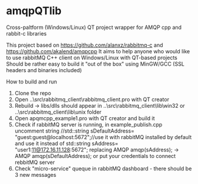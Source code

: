 # amqpQTlib
 Cross-paltform (Windows/Linux) QT project wrapper for AMQP cpp and rabbit-c libraries

This project based on <https://github.com/alanxz/rabbitmq-c> and <https://github.com/akalend/amqpcpp> 
It aims to help anyone who would like to use rabbitMQ C++ client on Windows/Linux with QT-based projects
Should be rather easy to build it "out of the box" using MinGW/GCC (SSL headers and binaries included)

 How to build and run

 1) Clone the repo
 2) Open ..\src\rabbitmq_client\rabbitmq_client.pro with QT creator
 3) Rebuild -> libs/dlls should appear in ..\src\rabbitmq_client\lib\win32 or ..\src\rabbitmq_client\lib\unix folder 
 4) Open apqmcpp_example1.pro with QT creator and build it
 5) Check if rabbitMQ server is running, in example_publish.cpp uncomment string 
  //std::string sDefaultAddress= "guest:guest@localhost:5672";//use it with rabbitMQ installed by default
     and use it instead of 
  std::string sAddress= "user1:11@172.16.11.128:5672";
     replacing
  AMQP amqp(sAddress); ->  AMQP amqp(sDefaultAddress); 
    or put your credentials to connect rebbitMQ server
 7) Check "micro-service" queque in rabbitMQ dashboard - there should be 3 new messages        
        
